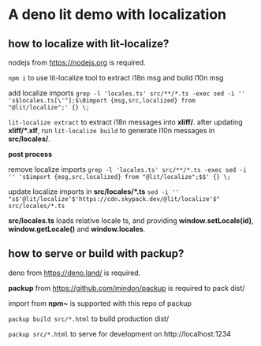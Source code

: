 A deno lit demo with localization
=======

how to localize with lit-localize?
------------
nodejs from https://nodejs.org is required.

`npm i` to use lit-localize tool to extract i18n msg and build l10n msg

add localize imports
`grep -l 'locales.ts' src/**/*.ts -exec sed -i '' 's$locales.ts[\'"];$\0import {msg,src,localized} from "@lit/localize";' {} \;`


`lit-localize extract` to extract i18n messages into **xliff/**.
after updating **xliff/*.xlf**, run `lit-localize build` to generate l10n messages in **src/locales/**.


**post process**

remove localize imports
`grep -l 'locales.ts' src/**/*.ts -exec sed -i '' 's$import {msg,src,localized} from "@lit/localize";$$' {} \;`

update localize imports in **src/locales/*.ts**
`sed -i '' "s$'@lit/localize'$'https://cdn.skypack.dev/@lit/localize'$" src/locales/*.ts`


**src/locales.ts** loads relative locale ts, and providing **window.setLocale(id)**,  **window.getLocale()** and  **window.locales**.


how to serve or build with packup?
------------
deno from https://deno.land/ is required.

**packup** from https://github.com/mindon/packup is required to pack dist/

import from **npm~** is supported with this repo of packup

`packup build src/*.html` to build production dist/

`packup src/*.html` to serve for development on http://localhost:1234

